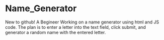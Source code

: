 # Name_Generator
New to github!
 A Begineer Working on a name generator using html and JS code. 
 The plan is to enter a letter into the text field, click submit, and generator a random name with the entered letter. 
